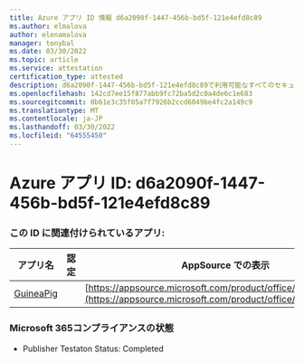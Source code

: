 ```yaml
---
title: Azure アプリ ID 情報 d6a2090f-1447-456b-bd5f-121e4efd8c89
ms.author: elmalova
author: elenamalova
manager: tonybal
ms.date: 03/30/2022
ms.topic: article
ms.service: attestation
certification_type: attested
description: d6a2090f-1447-456b-bd5f-121e4efd8c89で利用可能なすべてのセキュリティおよびコンプライアンス情報。
ms.openlocfilehash: 142cd7ee15f877abb9fc72ba5d2c0a4de6c1e683
ms.sourcegitcommit: 0b61e3c35f05a7f7926b2ccd6049be4fc2a149c9
ms.translationtype: MT
ms.contentlocale: ja-JP
ms.lasthandoff: 03/30/2022
ms.locfileid: "64555450"
---
```

# <a name="azure-app-id-d6a2090f-1447-456b-bd5f-121e4efd8c89"></a>Azure アプリ ID: d6a2090f-1447-456b-bd5f-121e4efd8c89


### <a name="apps-associated-with-this-id"></a>この ID に関連付けられているアプリ:
| **アプリ名** | **認定** | **AppSource での表示** |
|--------------|---------------|-----------------------|
| [GuineaPig](../forward/WA200003486.md) |  | [https://appsource.microsoft.com/product/office/WA200003486](https://appsource.microsoft.com/product/office/WA200003486) |

### <a name="microsoft-365-app-compliance-status"></a>Microsoft 365コンプライアンスの状態
- Publisher Testaton Status: Completed
